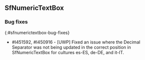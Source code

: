## SfNumericTextBox

### Bug fixes
{:#sfnumerictextbox-bug-fixes}

* \#I451592, \#I450916 - [UWP] Fixed an issue where the Decimal Separator was not being updated in the correct position in SfNumericTextBox for cultures es-ES, de-DE, and it-IT.